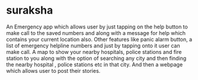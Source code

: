 # suraksha

An Emergency app which allows user by just tapping on the help button to make call to the saved numbers and along with a message for help which contains your current location also. Other features like panic alarm button, a list of emergency helpline numbers and just by tapping onto it user can make call. A map to show your nearby hospitals, police stations and fire station to you along with the option of searching any city and then finding the nearby hospital , police stations etc in that city. And then a webpage which allows user to post their stories.
